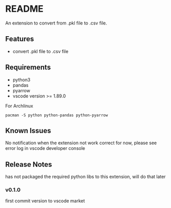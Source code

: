 # README

An extension to convert from .pkl file to .csv file.

## Features

- convert .pkl file to .csv file

## Requirements

- python3
- pandas
- pyarrow
- vscode version >= 1.89.0

For Archlinux

```
pacman -S python python-pandas python-pyarrow
```

## Known Issues

No notification when the extension not work correct for now, please see error log in vscode developer console

## Release Notes

has not packaged the required python libs to this extension, will do that later

### v0.1.0

first commit version to vscode market